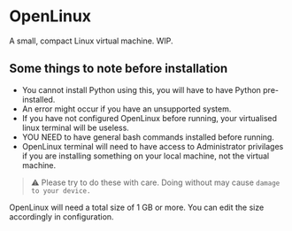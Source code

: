 # OpenLinux
A small, compact Linux virtual machine. WIP.

## Some things to note before installation
 - You cannot install Python using this, you will have to have Python pre-installed.
 - An error might occur if you have an unsupported system.
 - If you have not configured OpenLinux before running, your virtualised linux terminal will be useless.
 - YOU NEED to have general bash commands installed before running.
 - OpenLinux terminal will need to have access to Administrator privilages if you are installing something on your local machine, not the virtual machine.
 
> :warning: Please try to do these with care. Doing without may cause `damage to your device.`

OpenLinux will need a total size of 1 GB or more. You can edit the size accordingly in configuration.
